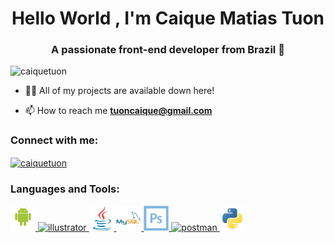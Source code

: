 <h1 align="center">Hello World , I'm Caique Matias Tuon</h1>  
<h3 align="center">A passionate front-end developer from Brazil 🦾</h3>  
  
<p align="left"> <img src="https://komarev.com/ghpvc/?username=caiquetuon&label=Profile%20views&color=0e75b6&style=flat" alt="caiquetuon" /> </p>  
  
- 👨‍💻 All of my projects are available down here!
  
- 📫 How to reach me **tuoncaique@gmail.com**  
  
<h3 align="left">Connect with me:</h3>  
<p align="left">  
<a href="https://linkedin.com/in/caiquetuon" target="blank"><img align="center" src="https://cdn.jsdelivr.net/npm/simple-icons@3.0.1/icons/linkedin.svg" alt="caiquetuon" height="30" width="40" /></a>  
</p>  
  
<h3 align="left">Languages and Tools:</h3>  
<p align="left"> <a href="https://developer.android.com" target="_blank"> <img src="https://raw.githubusercontent.com/devicons/devicon/master/icons/android/android-original-wordmark.svg" alt="android" width="40" height="40"/> </a> <a href="https://www.adobe.com/in/products/illustrator.html" target="_blank"> <img src="https://www.vectorlogo.zone/logos/adobe_illustrator/adobe_illustrator-icon.svg" alt="illustrator" width="40" height="40"/> </a> <a href="https://www.java.com" target="_blank"> <img src="https://raw.githubusercontent.com/devicons/devicon/master/icons/java/java-original.svg" alt="java" width="40" height="40"/> </a> <a href="https://www.mysql.com/" target="_blank"> <img src="https://raw.githubusercontent.com/devicons/devicon/master/icons/mysql/mysql-original-wordmark.svg" alt="mysql" width="40" height="40"/> </a> <a href="https://www.photoshop.com/en" target="_blank"> <img src="https://raw.githubusercontent.com/devicons/devicon/master/icons/photoshop/photoshop-line.svg" alt="photoshop" width="40" height="40"/> </a> <a href="https://postman.com" target="_blank"> <img src="https://www.vectorlogo.zone/logos/getpostman/getpostman-icon.svg" alt="postman" width="40" height="40"/> </a> <a href="https://www.python.org" target="_blank"> <img src="https://raw.githubusercontent.com/devicons/devicon/master/icons/python/python-original.svg" alt="python" width="40" height="40"/> </a> </p>
